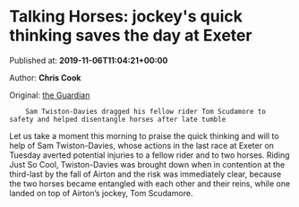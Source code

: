 
# Talking Horses: jockey's quick thinking saves the day at Exeter

Published at: **2019-11-06T11:04:21+00:00**

Author: **Chris Cook**

Original: [the Guardian](https://www.theguardian.com/sport/blog/2019/nov/06/talking-horses-jockeys-quick-thinking-saves-the-day-at-exeter)


        Sam Twiston-Davies dragged his fellow rider Tom Scudamore to safety and helped disentangle horses after late tumble
      
Let us take a moment this morning to praise the quick thinking and will to help of Sam Twiston-Davies, whose actions in the last race at Exeter on Tuesday averted potential injuries to a fellow rider and to two horses. Riding Just So Cool, Twiston-Davies was brought down when in contention at the third-last by the fall of Airton and the risk was immediately clear, because the two horses became entangled with each other and their reins, while one landed on top of Airton’s jockey, Tom Scudamore.
